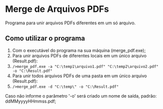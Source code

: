 # Merge de Arquivos PDFs

Programa para unir arquivos PDFs diferentes em um só arquivo.

## Como utilizar o programa

1. Com o executável do programa na sua máquina (merge_pdf.exe);
2. Para unir arquivos PDFs de diferentes locais em um único arquivo (Result.pdf):
3. `/>merge_pdf.exe -a "C:\temp1\arquivo1.pdf" "C:\temp2\arquivo2.pdf" -o "C:\Result.pdf"`
4. Para unir todos arquivos PDFs de uma pasta em um único arquivo (Result.pdf):
5. `/>merge_pdf.exe -d "C:\temp\" -o "C:\Result.pdf"`

Caso não informe o parâmetro '-o' será criado um nome de saída, padrão: ddMMyyyyHHmmss.pdf;